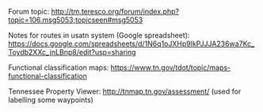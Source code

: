Forum topic: http://tm.teresco.org/forum/index.php?topic=106.msg5053;topicseen#msg5053

Notes for routes in usatn system (Google spreadsheet): https://docs.google.com/spreadsheets/d/1N6q1oJXHp9IkPJJJA236wa7Kc_Toydb2XXc_jnLBnp8/edit?usp=sharing

Functional classification maps: https://www.tn.gov/tdot/topic/maps-functional-classification

Tennessee Property Viewer: http://tnmap.tn.gov/assessment/
  (used for labelling some waypoints)
